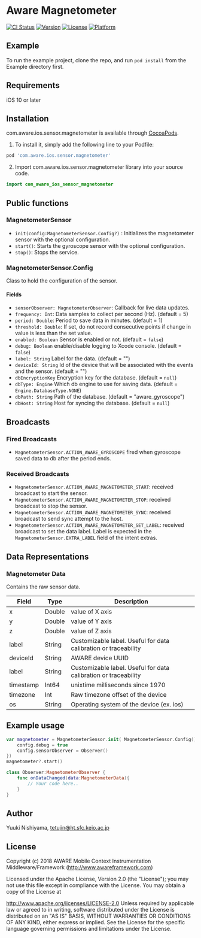 # Aware Magnetometer

[![CI Status](https://img.shields.io/travis/awareframework/com.aware.ios.sensor.magnetometer.svg?style=flat)](https://travis-ci.org/awareframework/com.aware.ios.sensor.magnetometer)
[![Version](https://img.shields.io/cocoapods/v/com.aware.ios.sensor.magnetometer.svg?style=flat)](https://cocoapods.org/pods/com.aware.ios.sensor.magnetometer)
[![License](https://img.shields.io/cocoapods/l/com.aware.ios.sensor.magnetometer.svg?style=flat)](https://cocoapods.org/pods/com.aware.ios.sensor.magnetometer)
[![Platform](https://img.shields.io/cocoapods/p/com.aware.ios.sensor.magnetometer.svg?style=flat)](https://cocoapods.org/pods/com.aware.ios.sensor.magnetometer)

## Example

To run the example project, clone the repo, and run `pod install` from the Example directory first.

## Requirements
iOS 10 or later 

## Installation

com.aware.ios.sensor.magnetometer is available through [CocoaPods](https://cocoapods.org). 

1. To install it, simply add the following line to your Podfile:
```ruby
pod 'com.aware.ios.sensor.magnetometer'
```

2. Import com.aware.ios.sensor.magnetometer library into your source code.
```swift
import com_aware_ios_sensor_magnetometer
```

## Public functions
### MagnetometerSensor

+ `init(config:MagnetometerSensor.Config?)` : Initializes the magnetometer sensor with the optional configuration.
+ `start()`: Starts the gyroscope sensor with the optional configuration.
+ `stop()`: Stops the service.

### MagnetometerSensor.Config

Class to hold the configuration of the sensor.

#### Fields
+ `sensorObserver: MagnetometerObserver`: Callback for live data updates.
+ `frequency: Int`: Data samples to collect per second (Hz). (default = 5)
+ `period: Double`: Period to save data in minutes. (default = 1)
+ `threshold: Double`: If set, do not record consecutive points if change in value is less than the set value.
+ `enabled: Boolean` Sensor is enabled or not. (default = `false`)
+ `debug: Boolean` enable/disable logging to Xcode console. (default = `false`)
+ `label: String` Label for the data. (default = "")
+ `deviceId: String` Id of the device that will be associated with the events and the sensor. (default = "")
+ `dbEncryptionKey` Encryption key for the database. (default = `null`)
+ `dbType: Engine` Which db engine to use for saving data. (default = `Engine.DatabaseType.NONE`)
+ `dbPath: String` Path of the database. (default = "aware_gyroscope")
+ `dbHost: String` Host for syncing the database. (default = `null`)

## Broadcasts

### Fired Broadcasts

+ `MagnetometerSensor.ACTION_AWARE_GYROSCOPE` fired when gyroscope saved data to db after the period ends.

### Received Broadcasts

+ `MagnetometerSensor.ACTION_AWARE_MAGNETOMETER_START`: received broadcast to start the sensor.
+ `MagnetometerSensor.ACTION_AWARE_MAGNETOMETER_STOP`: received broadcast to stop the sensor.
+ `MagnetometerSensor.ACTION_AWARE_MAGNETOMETER_SYNC`: received broadcast to send sync attempt to the host.
+ `MagnetometerSensor.ACTION_AWARE_MAGNETOMETER_SET_LABEL`: received broadcast to set the data label. Label is expected in the `MagnetometerSensor.EXTRA_LABEL` field of the intent extras.

## Data Representations

### Magnetometer Data

Contains the raw sensor data.

| Field     | Type   | Description                                                     |
| --------- | ------ | --------------------------------------------------------------- |
| x         | Double  | value of X axis                                                 |
| y         | Double  | value of Y axis                                                 |
| z         | Double  | value of Z axis                                                 |
| label     | String | Customizable label. Useful for data calibration or traceability |
| deviceId  | String | AWARE device UUID                                               |
| label     | String | Customizable label. Useful for data calibration or traceability |
| timestamp | Int64   | unixtime milliseconds since 1970                                |
| timezone  | Int    | Raw timezone offset of the device                          |
| os        | String | Operating system of the device (ex. ios)                    |


## Example usage
```swift
var magnetometer = MagnetometerSensor.init( MagnetometerSensor.Config().apply{ config in
    config.debug = true
    config.sensorObserver = Observer()
})
magnetometer?.start()
```

```swift
class Observer:MagnetometerObserver {
    func onDataChanged(data:MagnetometerData){
        // Your code here..
    }
}
```

## Author

Yuuki Nishiyama, tetujin@ht.sfc.keio.ac.jp

## License

Copyright (c) 2018 AWARE Mobile Context Instrumentation Middleware/Framework (http://www.awareframework.com)

Licensed under the Apache License, Version 2.0 (the "License"); you may not use this file except in compliance with the License. You may obtain a copy of the License at

http://www.apache.org/licenses/LICENSE-2.0 Unless required by applicable law or agreed to in writing, software distributed under the License is distributed on an "AS IS" BASIS, WITHOUT WARRANTIES OR CONDITIONS OF ANY KIND, either express or implied. See the License for the specific language governing permissions and limitations under the License.

